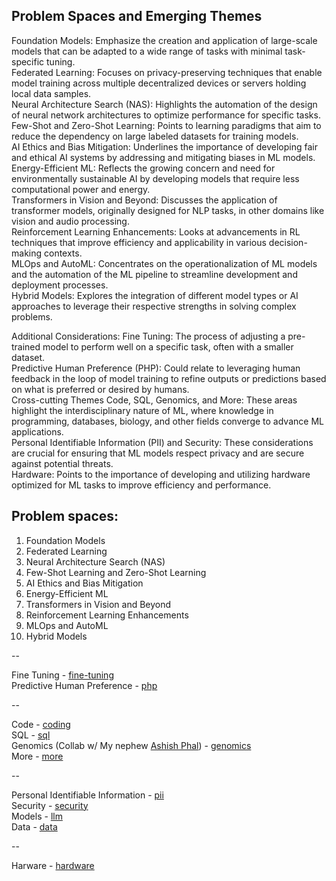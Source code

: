 ## Problem Spaces and Emerging Themes
Foundation Models: Emphasize the creation and application of large-scale models that can be adapted to a wide range of tasks with minimal task-specific tuning.  
Federated Learning: Focuses on privacy-preserving techniques that enable model training across multiple decentralized devices or servers holding local data samples.  
Neural Architecture Search (NAS): Highlights the automation of the design of neural network architectures to optimize performance for specific tasks.  
Few-Shot and Zero-Shot Learning: Points to learning paradigms that aim to reduce the dependency on large labeled datasets for training models.  
AI Ethics and Bias Mitigation: Underlines the importance of developing fair and ethical AI systems by addressing and mitigating biases in ML models.  
Energy-Efficient ML: Reflects the growing concern and need for environmentally sustainable AI by developing models that require less computational power and energy.  
Transformers in Vision and Beyond: Discusses the application of transformer models, originally designed for NLP tasks, in other domains like vision and audio processing.  
Reinforcement Learning Enhancements: Looks at advancements in RL techniques that improve efficiency and applicability in various decision-making contexts.   
MLOps and AutoML: Concentrates on the operationalization of ML models and the automation of the ML pipeline to streamline development and deployment processes.  
Hybrid Models: Explores the integration of different model types or AI approaches to leverage their respective strengths in solving complex problems.  

Additional Considerations:
Fine Tuning: The process of adjusting a pre-trained model to perform well on a specific task, often with a smaller dataset.  
Predictive Human Preference (PHP): Could relate to leveraging human feedback in the loop of model training to refine outputs or predictions based on what is preferred or desired by humans.  
Cross-cutting Themes
Code, SQL, Genomics, and More: These areas highlight the interdisciplinary nature of ML, where knowledge in programming, databases, biology, and other fields converge to advance ML applications.  
Personal Identifiable Information (PII) and Security: These considerations are crucial for ensuring that ML models respect privacy and are secure against potential threats.  
Hardware: Points to the importance of developing and utilizing hardware optimized for ML tasks to improve efficiency and performance.  


## Problem spaces:

1. Foundation Models
2. Federated Learning
3. Neural Architecture Search (NAS)
4. Few-Shot Learning and Zero-Shot Learning
5. AI Ethics and Bias Mitigation
6. Energy-Efficient ML
7. Transformers in Vision and Beyond
8. Reinforcement Learning Enhancements
9. MLOps and AutoML
10. Hybrid Models

--

Fine Tuning - [fine-tuning](fine-tuning)  
Predictive Human Preference - [php](php) 

--

Code - [coding](coding)  
SQL - [sql](sql)  
Genomics (Collab w/ My nephew [Ashish Phal](https://www.linkedin.com/in/ashish-phal-548b37125/)) - [genomics](genomics)  
More - [more](more)  

--

Personal Identifiable Information - [pii](pii)   
Security - [security](security)  
Models - [llm](llm)  
Data - [data](data)

--

Harware - [hardware](hardware)


